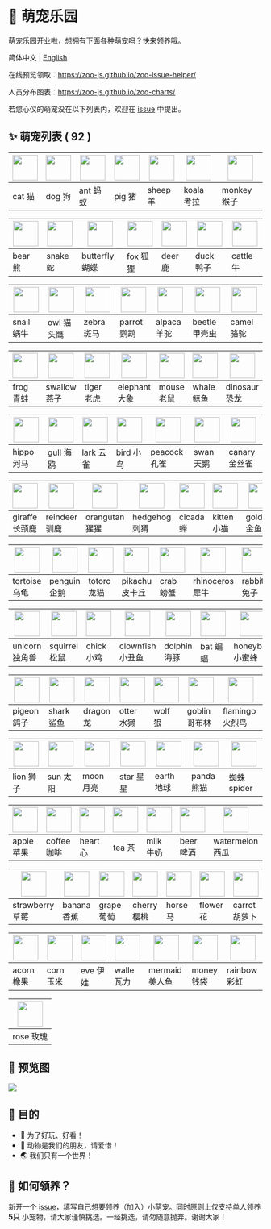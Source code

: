 # 🌈 萌宠乐园

萌宠乐园开业啦，想拥有下面各种萌宠吗？快来领养哦。

简体中文 | [English](./README.en-US.md)

在线预览领取：https://zoo-js.github.io/zoo-issue-helper/

人员分布图表：https://zoo-js.github.io/zoo-charts/

若您心仪的萌宠没在以下列表内，欢迎在 [issue][issue-new] 中提出。

## ✨ 萌宠列表 ( 92 )

| [<img src="https://avatars0.githubusercontent.com/u/72658591?s=200&v=4" width="50" />](https://github.com/cat-js) | [<img src="https://avatars1.githubusercontent.com/u/70746150?s=200&v=4" width="50" />](https://github.com/dog-js) | [<img src="https://avatars2.githubusercontent.com/u/70746215?s=200&v=4" width="50" />](https://github.com/ant-js) | [<img src="https://avatars1.githubusercontent.com/u/70749293?s=200&v=4" width="50" />](https://github.com/pig-js) | [<img src="https://avatars1.githubusercontent.com/u/70750007?s=200&v=4" width="50" />](https://github.com/sheep-js) | [<img src="https://avatars1.githubusercontent.com/u/70750089?s=200&v=4" width="50" />](https://github.com/koala-js) | [<img src="https://avatars1.githubusercontent.com/u/70750531?s=200&v=4" width="50" />](https://github.com/monkey-js) |
| -- | -- | -- | -- | -- | -- | -- |
| cat 猫 | dog 狗 | ant 蚂蚁 | pig 猪 | sheep 羊 | koala 考拉 | monkey 猴子 |

| [<img src="https://avatars2.githubusercontent.com/u/70750582?s=200&v=4" width="50" />](https://github.com/bear-js) | [<img src="https://avatars2.githubusercontent.com/u/70750638?s=200&v=4" width="50"/>](https://github.com/snake-js) | [<img src="https://avatars2.githubusercontent.com/u/70750798?s=200&v=4" width="50" />](https://github.com/butterfly-js) | [<img src="https://avatars1.githubusercontent.com/u/70750872?s=200&v=4" width="50" />](https://github.com/fox-js) | [<img src="https://avatars3.githubusercontent.com/u/70750953?s=200&v=4" width="50" />](https://github.com/deer-js) | [<img src="https://avatars2.githubusercontent.com/u/70751028?s=200&v=4" width="50" />](https://github.com/duck-js) | [<img src="https://avatars0.githubusercontent.com/u/70751211?s=200&v=4" width="50" />](https://github.com/cattle-js) |
| -- | -- | -- | -- | -- | -- | -- |
| bear 熊 | snake 蛇 | butterfly 蝴蝶 | fox 狐狸 | deer 鹿 | duck 鸭子| cattle 牛 |

| [<img src="https://avatars3.githubusercontent.com/u/70751299?s=200&v=4" width="50" />](https://github.com/snail-js) | [<img src="https://avatars2.githubusercontent.com/u/70752100?s=200&v=4" width="50" />](https://github.com/owl-js) | [<img src="https://avatars3.githubusercontent.com/u/70752158?s=200&v=4" width="50" />](https://github.com/zebra-js) | [<img src="https://avatars1.githubusercontent.com/u/70752245?s=200&v=4" width="50" />](https://github.com/parrot-js) | [<img src="https://avatars0.githubusercontent.com/u/70752315?s=200&v=4" width="50" />](https://github.com/alpaca-js) | [<img src="https://avatars0.githubusercontent.com/u/70752362?s=200&v=4" width="50" />](https://github.com/beetle-js) | [<img src="https://avatars3.githubusercontent.com/u/70752397?s=200&v=4" width="50" />](https://github.com/camel-js) |
| -- | -- | -- | -- | -- | -- | -- |
| snail 蜗牛 | owl 猫头鹰 | zebra 斑马 | parrot 鹦鹉 | alpaca 羊驼| beetle 甲壳虫 | camel 骆驼 |

| [<img src="https://avatars2.githubusercontent.com/u/70752488?s=200&v=4" width="50" />](https://github.com/frog-js) | [<img src="https://avatars2.githubusercontent.com/u/70752630?s=200&v=4" width="50" />](https://github.com/swallow-js) | [<img src="https://avatars0.githubusercontent.com/u/70752665?s=200&v=4" width="50" />](https://github.com/tiger-js) | [<img src="https://avatars1.githubusercontent.com/u/70752728?s=200&v=4" width="50" />](https://github.com/elephant-js) | [<img src="https://avatars0.githubusercontent.com/u/70752757?s=200&v=4" width="50" />](https://github.com/mouse-js) | [<img src="https://avatars3.githubusercontent.com/u/70752793?s=200&v=4" width="50" />](https://github.com/whale-js) | [<img src="https://avatars2.githubusercontent.com/u/70752846?s=200&v=4" width="50" />](https://github.com/dinosaur-js) |
| -- | -- | -- | -- | -- | -- | -- |
| frog 青蛙 | swallow 燕子 | tiger 老虎 | elephant 大象| mouse 老鼠 | whale 鲸鱼| dinosaur 恐龙 |

| [<img src="https://avatars0.githubusercontent.com/u/70752881?s=200&v=4" width="50" />](https://github.com/hippo-js) | [<img src="https://avatars2.githubusercontent.com/u/70752962?s=200&v=4" width="50" />](https://github.com/gull-js) | [<img src="https://avatars1.githubusercontent.com/u/70753047?s=200&v=4" width="50" />](https://github.com/lark-js) | [<img src="https://avatars3.githubusercontent.com/u/70757307?s=200&v=4" width="50" />](https://github.com/bird-js) | [<img src="https://avatars3.githubusercontent.com/u/70757494?s=200&v=4" width="50" />](https://github.com/peacock-js) | [<img src="https://avatars2.githubusercontent.com/u/70757521?s=200&v=4" width="50" />](https://github.com/swan-js) | [<img src="https://avatars0.githubusercontent.com/u/70757575?s=200&v=4" width="50" />](https://github.com/canary-js) |
| -- | -- | -- | -- | -- | -- | -- |
|hippo 河马 | gull 海鸥 | lark 云雀 | bird 小鸟 | peacock 孔雀 | swan 天鹅 | canary 金丝雀|

| [<img src="https://avatars2.githubusercontent.com/u/70757639?s=200&v=4" width="50" />](https://github.com/giraffe-js) | [<img src="https://avatars1.githubusercontent.com/u/70757664?s=200&v=4" width="50" />](https://github.com/reindeer-js) | [<img src="https://avatars0.githubusercontent.com/u/70757694?s=200&v=4" width="50" />](https://github.com/orangutan-js) | [<img src="https://avatars3.githubusercontent.com/u/70757725?s=200&v=4" width="50" />](https://github.com/hedgehog-js) | [<img src="https://avatars3.githubusercontent.com/u/70757758?s=200&v=4" width="50" />](https://github.com/cicada-js) | [<img src="https://avatars2.githubusercontent.com/u/70757890?s=200&v=4" width="50" />](https://github.com/kitten-js) | [<img src="https://avatars3.githubusercontent.com/u/70762676?s=200&v=4" width="50" />](https://github.com/goldfish-js) |
| -- | -- | -- | -- | -- | -- | -- |
| giraffe 长颈鹿 | reindeer 驯鹿 | orangutan 猩猩 | hedgehog 刺猬| cicada 蝉 | kitten 小猫| goldfish 金鱼 |

| [<img src="https://avatars1.githubusercontent.com/u/70783027?s=200&v=4" width="50" />](https://github.com/tortoise-js) | [<img src="https://avatars3.githubusercontent.com/u/70783043?s=200&v=4" width="50" />](https://github.com/penguin-js) | [<img src="https://avatars3.githubusercontent.com/u/70783073?s=200&v=4" width="50" />](https://github.com/totoro-js) | [<img src="https://avatars3.githubusercontent.com/u/70783107?s=200&v=4" width="50" />](https://github.com/pikachu-js) | [<img src="https://avatars0.githubusercontent.com/u/70783229?s=200&v=4" width="50" />](https://github.com/crab-js) | [<img src="https://avatars0.githubusercontent.com/u/70783273?s=200&v=4" width="50" />](https://github.com/rhinoceros-js) | [<img src="https://avatars2.githubusercontent.com/u/70783302?s=200&v=4" width="50" />](https://github.com/rabbit-js) |
| -- | -- | -- | -- | -- | -- | -- |
| tortoise 乌龟 | penguin 企鹅 | totoro 龙猫 | pikachu 皮卡丘 | crab 螃蟹 | rhinoceros 犀牛 | rabbit 兔子 |

| [<img src="https://avatars1.githubusercontent.com/u/70783423?s=200&v=4" width="50" />](https://github.com/unicorn-js) | [<img src="https://avatars2.githubusercontent.com/u/70783453?s=200&v=4" width="50" />](https://github.com/squirrel-js) | [<img src="https://avatars1.githubusercontent.com/u/70783479?s=200&v=4" width="50" />](https://github.com/chick-js) | [<img src="https://avatars3.githubusercontent.com/u/70783502?s=200&v=4" width="50">](https://github.com/clownfish-js) | [<img src="https://avatars0.githubusercontent.com/u/70783522?s=200&v=4" width="50" />](https://github.com/dolphin-js) | [<img src="https://avatars2.githubusercontent.com/u/70783585?s=200&v=4" width="50" />](https://github.com/bat-js) | [<img src="https://avatars0.githubusercontent.com/u/70783684?s=200&v=4" width="50" />](https://github.com/honeybee-js) |
| -- | -- | -- | -- | -- | -- | -- |
| unicorn 独角兽 | squirrel 松鼠 | chick 小鸡 | clownfish 小丑鱼 | dolphin 海豚 | bat 蝙蝠 | honeybee 小蜜蜂 |

| [<img src="https://avatars3.githubusercontent.com/u/70783705?s=200&v=4" width="50" />](https://github.com/pigeon-js) | [<img src="https://avatars2.githubusercontent.com/u/70783812?s=200&v=4" width="50" />](https://github.com/shark-ts) | [<img src="https://avatars3.githubusercontent.com/u/70783905?s=200&v=4" width="50" />](https://github.com/dragon-ts) | [<img src="https://avatars0.githubusercontent.com/u/70784646?s=200&v=4" width="50" />](https://github.com/otter-ts) | [<img src="https://avatars3.githubusercontent.com/u/70870347?s=200&v=4" width="50" />](https://github.com/wolf-ts) | [<img src="https://avatars0.githubusercontent.com/u/71177746?s=200&v=4" width="50" />](https://github.com/goblin-js) | [<img src="https://avatars0.githubusercontent.com/u/71747962?s=200&v=4" width="50" />](https://github.com/flamingo-js) |
| -- | -- | -- | -- | -- | -- | -- |
| pigeon 鸽子 | shark 鲨鱼 | dragon 龙 | otter 水獭 | wolf 狼 | goblin 哥布林 |  flamingo 火烈鸟 |

| [<img src="https://avatars1.githubusercontent.com/u/72246448?s=200&v=4" width="50" />](https://github.com/lion-ts) | [<img src="https://avatars0.githubusercontent.com/u/72177992?s=200&v=4" width="50" />](https://github.com/sun-vs) | [<img src="https://avatars3.githubusercontent.com/u/72177911?s=200&v=4" width="50" />](https://github.com/moon-js) |  [<img src="https://avatars3.githubusercontent.com/u/72178015?s=200&v=4" width="50" />](https://github.com/star-js) | [<img src="https://avatars3.githubusercontent.com/u/72246621?s=200&v=4" width="50" />](https://github.com/earth-js) | [<img src="https://avatars0.githubusercontent.com/u/72590558?s=200&v=4" width="50" />](https://github.com/panda-ts) | [<img src="https://avatars3.githubusercontent.com/u/72592115?s=200&v=4" width="50" />](https://github.com/spider-ts) |
| -- | -- | -- | -- | -- | -- | -- |
| lion 狮子 | sun 太阳 | moon 月亮 | star 星星 | earth 地球 | panda 熊猫 | 蜘蛛 spider |

| [<img src="https://avatars1.githubusercontent.com/u/72603505?s=200&v=4" width="50" />](https://github.com/apple-js) | [<img src="https://avatars0.githubusercontent.com/u/72603566?s=200&v=4" width="50" />](https://github.com/coffee-ts) | [<img src="https://avatars0.githubusercontent.com/u/72603614?s=200&v=4" width="50" />](https://github.com/heart-js) | [<img src="https://avatars0.githubusercontent.com/u/72603690?s=200&v=4" width="50" />](https://github.com/tea-ts) | [<img src="https://avatars0.githubusercontent.com/u/72603746?s=200&v=4" width="50" />](https://github.com/milk-js) | [<img src="https://avatars1.githubusercontent.com/u/72603787?s=200&v=4" width="50" />](https://github.com/beer-ts) | [<img src="https://avatars0.githubusercontent.com/u/72603976?s=200&v=4" width="50" />](https://github.com/watermelon-js) |
| -- | -- | -- | -- | -- | -- | -- |
| apple 苹果 | coffee 咖啡 | heart 心 | tea 茶 | milk 牛奶 | beer 啤酒 | watermelon 西瓜 |

| [<img src="https://avatars3.githubusercontent.com/u/72604011?s=200&v=4" width="50" />](https://github.com/strawberry-js) | [<img src="https://avatars2.githubusercontent.com/u/72604097?s=200&v=4" width="50" />](https://github.com/banana-js) | [<img src="https://avatars2.githubusercontent.com/u/72604170?s=200&v=4" width="50" />](https://github.com/grape-js) | [<img src="https://avatars3.githubusercontent.com/u/72604201?s=200&v=4" width="50" />](https://github.com/cherry-js) | [<img src="https://avatars3.githubusercontent.com/u/72602791?s=200&v=4" width="50" />](https://github.com/horse-ts) | [<img src="https://avatars2.githubusercontent.com/u/72603073?s=200&v=4" width="50" />](https://github.com/flower-js) | [<img src="https://avatars1.githubusercontent.com/u/73515996?s=200&v=4" width="50" />](https://github.com/carrot-js) |
| -- | -- | -- | -- | -- | -- | -- |
| strawberry 草莓 | banana 香蕉 | grape 葡萄 | cherry 樱桃 | horse 马 | flower 花 | carrot 胡萝卜 |

| [<img src="https://avatars0.githubusercontent.com/u/74277347?s=200&v=4" width="50" />](https://github.com/acorn-js) | [<img src="https://avatars2.githubusercontent.com/u/74277443?s=200&v=4" width="50" />](https://github.com/corn-js) | [<img src="https://avatars0.githubusercontent.com/u/74277666?s=200&v=4" width="50" />](https://github.com/eve-js) | [<img src="https://avatars0.githubusercontent.com/u/74277694?s=200&v=4" width="50" />](https://github.com/walle-js) | [<img src="https://avatars1.githubusercontent.com/u/74278228?s=200&v=4" width="50" />](https://github.com/mermaid-ts) | [<img src="https://avatars3.githubusercontent.com/u/74278308?s=200&v=4" width="50" />](https://github.com/money-js) | [<img src="https://avatars2.githubusercontent.com/u/74278426?s=200&v=4" width="50" />](https://github.com/rainbow-js) |
| -- | -- | -- | -- | -- | -- | -- |
| acorn 橡果 | corn 玉米 | eve 伊娃 | walle 瓦力 | mermaid 美人鱼 | money 钱袋 | rainbow 彩虹 | 

| [<img src="https://avatars2.githubusercontent.com/u/74278553?s=200&v=4" width="50" />](https://github.com/rose-js) | 
| -- |
| rose 玫瑰 |

## 🌟 预览图

![](https://github.com/zoo-js/zoo/blob/main/assets/pets.png?raw=true)

## 💖 目的

- 🎁 为了好玩、好看！
- 🙂 动物是我们的朋友，请爱惜！
- 🌏 我们只有一个世界！

## 💄 如何领养？

新开一个 [issue][issue-new]，填写自己想要领养（加入）小萌宠。同时原则上仅支持单人领养 **5只** 小宠物，请大家谨慎挑选。一经挑选，请勿随意抛弃。谢谢大家！

[issue-new]:https://github.com/zoo-js/zoo/issues/new/choose
